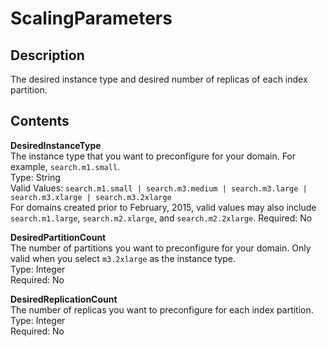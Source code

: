 # ScalingParameters<a name="API_ScalingParameters"></a>

## Description<a name="API_ScalingParameters_Description"></a>

The desired instance type and desired number of replicas of each index partition\.

## Contents<a name="API_ScalingParameters_Contents"></a>

 **DesiredInstanceType**   
The instance type that you want to preconfigure for your domain\. For example, `search.m1.small`\.  
Type: String  
 Valid Values: `search.m1.small | search.m3.medium | search.m3.large | search.m3.xlarge | search.m3.2xlarge`   
For domains created prior to February, 2015, valid values may also include `search.m1.large`, `search.m2.xlarge`, and `search.m2.2xlarge`\. 
 Required: No 

 **DesiredPartitionCount**   
The number of partitions you want to preconfigure for your domain\. Only valid when you select `m3.2xlarge` as the instance type\.  
Type: Integer  
 Required: No 

 **DesiredReplicationCount**   
The number of replicas you want to preconfigure for each index partition\.  
Type: Integer  
 Required: No 